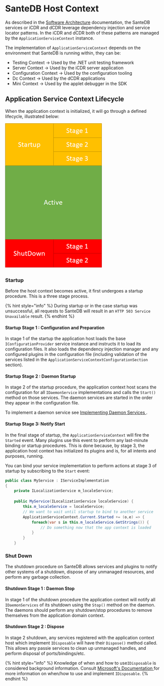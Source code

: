 # SanteDB Host Context

As described in the [Software Architecture](../../architecture/software-architecture.md#service-architecture) documentation, the SanteDB services or iCDR and dCDR leverage dependency injection and service locator patterns. In the iCDR and dCDR both of these patterns are managed by the `ApplicationServiceContext` instance. 

The implementation of `ApplicationServiceContext` depends on the environment that SanteDB is running within, they can be:

* Testing Context -&gt; Used by the .NET unit testing framework 
* Server Context -&gt; Used by the iCDR server application
* Configuration Context -&gt; Used by the configuration tooling 
* Dc Context -&gt; Used by the dCDR applications
* Mini Context -&gt; Used by the applet debugger in the SDK

## Application Service Context Lifecycle

When the application context is initialized, it will go through a defined lifecycle, illustrated below:

![](../../../.gitbook/assets/image%20%28403%29.png)

### Startup

Before the host context becomes active, it first undergoes a startup procedure. This is a three stage process.

{% hint style="info" %}
During startup or in the case startup was unsuccessful, all requests to SanteDB will result in an `HTTP 503 Service Unavailable` result. 
{% endhint %}

#### Startup Stage 1 : Configuration and Preparation

In stage 1 of the startup the application host loads the base `IConfigurationProvider` service instance and instructs it to load its configuration files. It also loads the dependency injection manager and any configured plugins in the configuration file \(including validation of the services listed in the `ApplicationServiceContextConfigurationSection` section\).

#### Startup Stage 2 : Daemon Startup

In stage 2 of the startup procedure, the application context host scans the configuration for all `IDaemonService` implementations and calls the `Start()` method on those services. The daemon services are started in the order they appear in the configuration file. 

To implement a daemon service see [Implementing Daemon Services ](implementing-.net-features/daemon-services.md).

#### Startup Stage 3: Notify Start

In the final stage of startup, the `ApplicationServiceContext` will fire the `Started` event. Many plugins use this event to perform any last-minute binding or startup procedures. This is done because, by stage 3, the application host context has initialized its plugins and is, for all intents and purposes, running.

You can bind your service implementation to perform actions at stage 3 of startup by subscribing to the `Start` event:

```csharp
public class MyService : IServiceImplementation
{
    private ILocalizationService m_localeService;
    
    public MyService(ILocalizationService localeService) {
        this.m_localeService = localeService;
        // We want to wait until startup to bind to another service
        ApplicationServiceContext.Current.Started += (o,e) => {
            foreach(var s in this.m_localeService.GetStrings()) {
                // Do something now that the app context is loaded 
            }
        }
    }
```

### Shut Down

The shutdown procedure on SanteDB allows services and plugins to notify other systems of a shutdown, dispose of any unmanaged resources, and perform any garbage collection.

#### Shutdown Stage 1 : Daemon Stop

In stage 1 of the shutdown procedure the application context will notify all `IDaemonServices` of its shutdown using the `Stop()` method on the daemon. The daemons should perform any shutdown/stop procedures to remove themselves from the application domain context.

#### Shutdown Stage 2 : Dispose

In stage 2 shutdown, any services registered with the application context host which implement `IDisposable` will have their `Dispose()` method called. This allows any passie services to clean up unmanaged handles, and perform disposal of ports/bindings/etc.

{% hint style="info" %}
Knowledge of when and how to use`IDisposable` is considered background information. Consult [Microsoft's Documentation ](https://docs.microsoft.com/en-us/dotnet/api/system.idisposable?view=net-5.0)for more information on when/how to use and implement `IDisposable`. 
{% endhint %}

